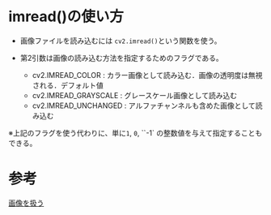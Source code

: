 # imread()の使い方

- 画像ファイルを読み込むには `cv2.imread()`という関数を使う。

- 第2引数は画像の読み込む方法を指定するためのフラグである。

  - cv2.IMREAD_COLOR : カラー画像として読み込む．画像の透明度は無視される．デフォルト値
  - cv2.IMREAD_GRAYSCALE : グレースケール画像として読み込む
  - cv2.IMREAD_UNCHANGED : アルファチャンネルも含めた画像として読み込む

※上記のフラグを使う代わりに、単に`1`, `0`, ``-1` の整数値を与えて指定することもできる。

# 参考

[画像を扱う](http://labs.eecs.tottori-u.ac.jp/sd/Member/oyamada/OpenCV/html/py_tutorials/py_gui/py_image_display/py_image_display.html)